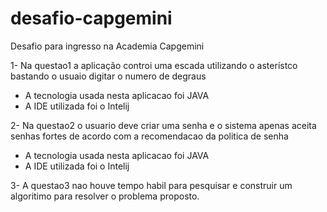 # desafio-capgemini

Desafio para ingresso na Academia Capgemini 

1-  Na questao1 a aplicação controi uma escada utilizando o asterístco
bastando o usuaio digitar o numero de degraus

- A tecnologia usada nesta aplicacao foi JAVA
- A IDE utilizada foi o Intelij

2- Na questao2 o usuario deve criar uma senha e o sistema apenas aceita
senhas fortes de acordo com a recomendacao da politica de senha

- A tecnologia usada nesta aplicacao foi JAVA
- A IDE utilizada foi o Intelij

3- A questao3 nao houve tempo habil para pesquisar e construir um
algoritimo para resolver o problema proposto.
